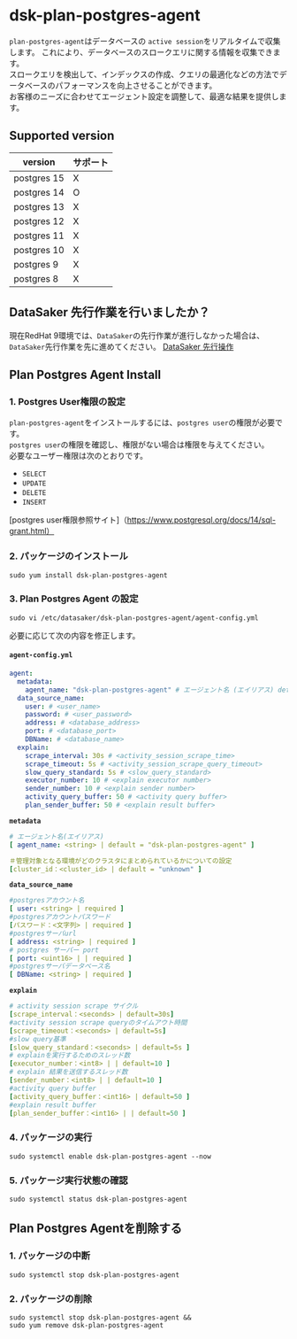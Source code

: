 # dsk-plan-postgres-agent

`plan-postgres-agent`はデータベースの `active session`をリアルタイムで収集します。
これにより、データベースのスロークエリに関する情報を収集できます。\
スロークエリを検出して、インデックスの作成、クエリの最適化などの方法でデータベースのパフォーマンスを向上させることができます。\
お客様のニーズに合わせてエージェント設定を調整して、最適な結果を提供します。

## Supported version

| version |サポート|
| ----------- | ------- |
| postgres 15 | X |
| postgres 14 | O |
| postgres 13 | X |
| postgres 12 | X |
| postgres 11 | X |
| postgres 10 | X |
| postgres 9 | X |
| postgres 8 | X |

## DataSaker 先行作業を行いましたか？

現在RedHat 9環境では、`DataSaker`の先行作業が進行しなかった場合は、`DataSaker`先行作業を先に進めてください。 [DataSaker 先行操作]($%7BPREPARATION\_MANUAL\_KR%7D/)


## Plan Postgres Agent Install

### 1. Postgres User権限の設定

`plan-postgres-agent`をインストールするには、`postgres user`の権限が必要です。\
`postgres user`の権限を確認し、権限がない場合は権限を与えてください。\
必要なユーザー権限は次のとおりです。

* `SELECT`
* `UPDATE`
* `DELETE`
* `INSERT`

[postgres user権限参照サイト]（https://www.postgresql.org/docs/14/sql-grant.html）

### 2. パッケージのインストール

```shell
sudo yum install dsk-plan-postgres-agent
```

### 3. Plan Postgres Agent の設定

```shell
sudo vi /etc/datasaker/dsk-plan-postgres-agent/agent-config.yml
```

必要に応じて次の内容を修正します。

#### `agent-config.yml`

``` yaml
agent:
  metadata:
    agent_name: "dsk-plan-postgres-agent" # エージェント名 (エイリアス) default=dsk-plan-postgres-agent
  data_source_name:
    user: # <user_name>
    password: # <user_password>
    address: # <database_address>
    port: # <database_port>
    DBName: # <database_name>
  explain:
    scrape_interval: 30s # <activity_session_scrape_time>
    scrape_timeout: 5s # <activity_session_scrape_query_timeout>
    slow_query_standard: 5s # <slow_query_standard>
    executor_number: 10 # <explain executor number>
    sender_number: 10 # <explain sender number>
    activity_query_buffer: 50 # <activity query buffer>
    plan_sender_buffer: 50 # <explain result buffer>
```

**`metadata`**

``` yaml
# エージェント名(エイリアス)
[ agent_name: <string> | default = "dsk-plan-postgres-agent" ]

＃管理対象となる環境がどのクラスタにまとめられているかについての設定
[cluster_id：<cluster_id> | default = "unknown" ]
```

**`data_source_name`**

``` yaml
#postgresアカウント名
[ user: <string> | required ]
#postgresアカウントパスワード
[パスワード：<文字列> | required ]
#postgresサーバurl
[ address: <string> | required ]
# postgres サーバー port
[ port: <uint16> | | required ]
#postgresサーバデータベース名
[ DBName: <string> | required ]
```

**`explain`**

``` yaml
# activity session scrape サイクル
[scrape_interval：<seconds> | default=30s]
#activity session scrape queryのタイムアウト時間
[scrape_timeout：<seconds> | default=5s]
#slow query基準
[slow_query_standard：<seconds> | default=5s ]
# explainを実行するためのスレッド数
[executor_number：<int8> | | default=10 ]
# explain 結果を送信するスレッド数
[sender_number：<int8> | | default=10 ]
#activity query buffer
[activity_query_buffer：<int16> | default=50 ]
#explain result buffer
[plan_sender_buffer：<int16> | | default=50 ]
```

### 4. パッケージの実行

```shell
sudo systemctl enable dsk-plan-postgres-agent --now
```

### 5. パッケージ実行状態の確認

```shell
sudo systemctl status dsk-plan-postgres-agent
```

## Plan Postgres Agentを削除する

### 1. パッケージの中断

```shell
sudo systemctl stop dsk-plan-postgres-agent
```

### 2. パッケージの削除

```shell
sudo systemctl stop dsk-plan-postgres-agent &&
sudo yum remove dsk-plan-postgres-agent
```